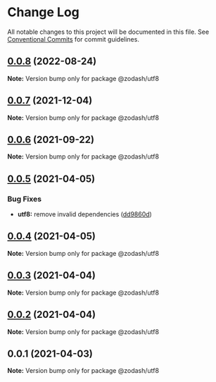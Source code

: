 # Change Log

All notable changes to this project will be documented in this file.
See [Conventional Commits](https://conventionalcommits.org) for commit guidelines.

## [0.0.8](https://github.com/zcorky/zodash/compare/@zodash/utf8@0.0.7...@zodash/utf8@0.0.8) (2022-08-24)

**Note:** Version bump only for package @zodash/utf8





## [0.0.7](https://github.com/zcorky/zodash/compare/@zodash/utf8@0.0.6...@zodash/utf8@0.0.7) (2021-12-04)

**Note:** Version bump only for package @zodash/utf8





## [0.0.6](https://github.com/zcorky/zodash/compare/@zodash/utf8@0.0.5...@zodash/utf8@0.0.6) (2021-09-22)

**Note:** Version bump only for package @zodash/utf8





## [0.0.5](https://github.com/zcorky/zodash/compare/@zodash/utf8@0.0.4...@zodash/utf8@0.0.5) (2021-04-05)


### Bug Fixes

* **utf8:** remove invalid dependencies ([dd9860d](https://github.com/zcorky/zodash/commit/dd9860ddfdb4e90466d495677244ce73c196724a))





## [0.0.4](https://github.com/zcorky/zodash/compare/@zodash/utf8@0.0.3...@zodash/utf8@0.0.4) (2021-04-05)

**Note:** Version bump only for package @zodash/utf8





## [0.0.3](https://github.com/zcorky/zodash/compare/@zodash/utf8@0.0.2...@zodash/utf8@0.0.3) (2021-04-04)

**Note:** Version bump only for package @zodash/utf8





## [0.0.2](https://github.com/zcorky/zodash/compare/@zodash/utf8@0.0.1...@zodash/utf8@0.0.2) (2021-04-04)

**Note:** Version bump only for package @zodash/utf8





## 0.0.1 (2021-04-03)

**Note:** Version bump only for package @zodash/utf8
